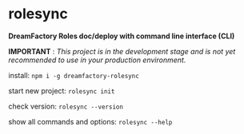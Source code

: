 # rolesync
**DreamFactory Roles doc/deploy with command line interface (CLI)**

**IMPORTANT** : *This project is in the development stage and is not yet recommended to use in your production environment.*

install:
`npm i -g dreamfactory-rolesync`

start new project:
`rolesync init`

check version:
`rolesync --version`

show all commands and options:
`rolesync --help`
